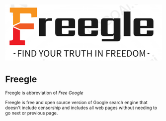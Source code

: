 ![Alt text](src/assets/img.png)

# Freegle
Freegle is abbreviation of *Free Google*

Freegle is free and open source version of Google search engine that doesn't include censorship
and includes all web pages without needing to go next or previous page.

